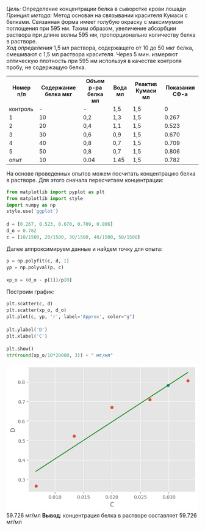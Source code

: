 
*Цель:* Определение концентрации белка в сыворотке крови лошади <br>
*Принцип метода:*
Метод основан на связывании красителя Кумаси с белками. Связанная форма имеет голубую окраску с максимумом поглощения при 595 нм. Таким образом, увеличение абсорбции раствора при длине волны 595 нм, пропорционально количеству белка в растворе. <br>
*Ход определения*
1,5 мл раствора, содержащего от 10 до 50 мкг белка, смешивают с 1,5 мл раствора красителя. Через 5 мин. измеряют оптическую плотность при 595 нм используя в качестве контроля пробу, не содержащую белка.
<table>
  <tr>
    <th>Номер п/п</th>
    <th>Содержание белка мкг</th>
    <th>Объем р-ра белка мл</th>
    <th>Вода мл</th>
    <th>Реактив Кумаси мл</th>
    <th>Показания СФ-а</th>
  </tr>
  <tr>
    <td>контроль</td>
    <td>-</td>
    <td>-</td>
    <td>1,5</td>
    <td>1,5</td>
    <td>0</td>
  </tr>
  <tr>
    <td>1</td>
    <td>10</td>
    <td>0,2</td>
    <td>1,3</td>
    <td>1,5</td>
    <td>0.267</td>
  </tr>
    <tr>
    <td>2</td>
    <td>20</td>
    <td>0,4</td>
    <td>1,1</td>
    <td>1,5</td>
    <td>0.523</td>
  </tr>
    <tr>
    <td>3</td>
    <td>30</td>
    <td>0,6</td>
    <td>0,9</td>
    <td>1,5</td>
    <td>0.670</td>
  </tr>
    <tr>
    <td>4</td>
    <td>40</td>
    <td>0,8</td>
    <td>0,7</td>
    <td>1,5</td>
    <td>0.709</td>
  </tr>
    <tr>
    <td>5</td>
    <td>50</td>
    <td>0,8</td>
    <td>0,7</td>
    <td>1,5</td>
    <td>0.806</td>
  </tr>
    <tr>
    <td>опыт</td>
    <td>10</td>
    <td>0.04</td>
    <td>1.45</td>
    <td>1,5</td>
    <td>0.782</td>
  </tr>
</table>
На основе проведенных опытов можем посчитать концентрацию белка в растворе. Для этого сначала пересчитаем концентрации:

```python
from matplotlib import pyplot as plt
from matplotlib import style   
import numpy as np
style.use('ggplot')

d = [0.267, 0.523, 0.670, 0.709, 0.806]
d_o = 0.782
c = [10/1500, 20/1500, 30/1500, 40/1500, 50/1500]
```

Далее аппроксимируем данные и найдем точку для опыта:
```python
p = np.polyfit(c, d, 1)
yp = np.polyval(p, c)

xp_o = (d_o - p[1])/p[0]
```
Построим график:
```python
plt.scatter(c, d)
plt.scatter(xp_o, d_o)
plt.plot(c, yp, 'r', label='Approx', color="g")

plt.ylabel('D')
plt.xlabel('C')

plt.show()
str(round(xp_o/10*20000, 3)) + " мг/мл"
```
![Plot](Unknown.png) <br>
59.726 мг/мл
**Вывод**: концентрация белка в растворе составляет 59.726 мг/мл
